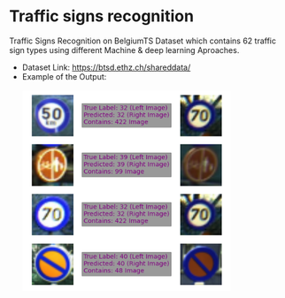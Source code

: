 # Traffic signs recognition

Traffic Signs Recognition on BelgiumTS Dataset which contains 62 traffic sign types using different Machine & deep learning Aproaches.

* Dataset Link: https://btsd.ethz.ch/shareddata/ 
* Example of the Output:<br><br>
![Traffic_Signs](Output/ex.PNG)

